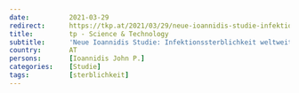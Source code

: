 ```yaml
---
date:          2021-03-29
redirect:      https://tkp.at/2021/03/29/neue-ioannidis-studie-infektionssterblichkeit-weltweit-etwa-015-prozent/
title:         tp - Science & Technology
subtitle:      'Neue Ioannidis Studie: Infektionssterblichkeit weltweit etwa 0,15 Prozent'
country:       AT
persons:       [Ioannidis John P.]
categories:    [Studie]
tags:          [sterblichkeit]
---
```

